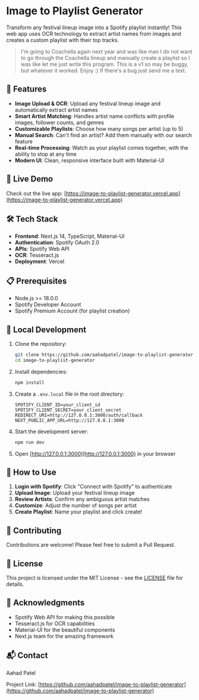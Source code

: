 # Image to Playlist Generator

Transform any festival lineup image into a Spotify playlist instantly! This web app uses OCR technology to extract artist names from images and creates a custom playlist with their top tracks.

> I'm going to Coachella again next year and was like man I do not want to go through the Coachella lineup and manually create a playlist so I was like let me just write this program. This is a v1 so may be buggy, but whatever it worked. Enjoy :) If there's a bug just send me a text.

## 🎵 Features

- **Image Upload & OCR**: Upload any festival lineup image and automatically extract artist names
- **Smart Artist Matching**: Handles artist name conflicts with profile images, follower counts, and genres
- **Customizable Playlists**: Choose how many songs per artist (up to 5)
- **Manual Search**: Can't find an artist? Add them manually with our search feature
- **Real-time Processing**: Watch as your playlist comes together, with the ability to stop at any time
- **Modern UI**: Clean, responsive interface built with Material-UI

## 🚀 Live Demo

Check out the live app: [https://image-to-playlist-generator.vercel.app](https://image-to-playlist-generator.vercel.app)

## 🛠️ Tech Stack

- **Frontend**: Next.js 14, TypeScript, Material-UI
- **Authentication**: Spotify OAuth 2.0
- **APIs**: Spotify Web API
- **OCR**: Tesseract.js
- **Deployment**: Vercel

## 📋 Prerequisites

- Node.js >= 18.0.0
- Spotify Developer Account
- Spotify Premium Account (for playlist creation)

## 🔧 Local Development

1. Clone the repository:

   ```bash
   git clone https://github.com/aahadpatel/image-to-playlist-generator.git
   cd image-to-playlist-generator
   ```

2. Install dependencies:

   ```bash
   npm install
   ```

3. Create a `.env.local` file in the root directory:

   ```env
   SPOTIFY_CLIENT_ID=your_client_id
   SPOTIFY_CLIENT_SECRET=your_client_secret
   REDIRECT_URI=http://127.0.0.1:3000/auth/callback
   NEXT_PUBLIC_APP_URL=http://127.0.0.1:3000
   ```

4. Start the development server:

   ```bash
   npm run dev
   ```

5. Open [http://127.0.0.1:3000](http://127.0.0.1:3000) in your browser

## 🎯 How to Use

1. **Login with Spotify**: Click "Connect with Spotify" to authenticate
2. **Upload Image**: Upload your festival lineup image
3. **Review Artists**: Confirm any ambiguous artist matches
4. **Customize**: Adjust the number of songs per artist
5. **Create Playlist**: Name your playlist and click create!

## 🤝 Contributing

Contributions are welcome! Please feel free to submit a Pull Request.

## 📝 License

This project is licensed under the MIT License - see the [LICENSE](LICENSE) file for details.

## 🙏 Acknowledgments

- Spotify Web API for making this possible
- Tesseract.js for OCR capabilities
- Material-UI for the beautiful components
- Next.js team for the amazing framework

## 📬 Contact

Aahad Patel

Project Link: [https://github.com/aahadpatel/image-to-playlist-generator](https://github.com/aahadpatel/image-to-playlist-generator)
